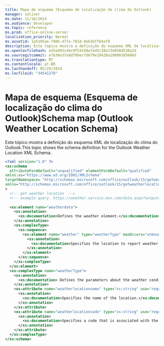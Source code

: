 ```yaml
---
title: Mapa de esquema (Esquema de localização do clima do Outlook)
manager: soliver
ms.date: 11/16/2014
ms.audience: Developer
ms.topic: reference
ms.prod: office-online-server
localization_priority: Normal
ms.assetid: 1a5195ae-7905-477a-7818-9eb3bff64af0
description: Este tópico mostra a definição do esquema XML de localização do clima do Outlook.
ms.openlocfilehash: e35a993c44c9f54168a7ad5c38e13e850d530a2d
ms.sourcegitcommit: e7b38e37a9d79becfd679e10420a19890165606d
ms.translationtype: MT
ms.contentlocale: pt-BR
ms.lasthandoff: 05/29/2019
ms.locfileid: "34541278"
---
```

# <a name="schema-map-outlook-weather-location-schema"></a><span data-ttu-id="ab165-103">Mapa de esquema (Esquema de localização do clima do Outlook)</span><span class="sxs-lookup"><span data-stu-id="ab165-103">Schema map (Outlook Weather Location Schema)</span></span>

<span data-ttu-id="ab165-104">Este tópico mostra a definição do esquema XML de localização do clima do Outlook.</span><span class="sxs-lookup"><span data-stu-id="ab165-104">This topic shows the schema definition for the Outlook Weather Location XML Schema.</span></span>
  
```XML
<?xml version="1.0" ?>
<xs:schema
  attributeFormDefault="unqualified" elementFormDefault="qualified"
xmlns:xs="https://www.w3.org/2001/XMLSchema"
targetNamespace= "http://schemas.microsoft.com/office/outlook/15/getweatherlocation.xsd"
xmlns="http://schemas.microsoft.com/office/outlook/15/getweatherlocation.xsd"
>
  <!-- get weather location  -->
  <!-- example query: https://weather.service.msn.com/data.aspx?outputview=search&amp;weasearchstr=tsurumi -->
  
  <xs:element name="weatherdata">
    <xs:annotation>
      <xs:documentation>Defines the weather element.</xs:documentation>
    </xs:annotation>
    <xs:complexType>
      <xs:sequence>
        <xs:element name="weather" type="weatherType" maxOccurs="unbounded">
          <xs:annotation>
            <xs:documentation>Specifies the location to report weather on.</xs:documentation>
          </xs:annotation>
        </xs:element>
      </xs:sequence>
    </xs:complexType>
  </xs:element>
  <xs:complexType name="weatherType">
    <xs:annotation>
      <xs:documentation> Defines the parameters about the weather conditions of a location.</xs:documentation>
    </xs:annotation>
    <xs:attribute name="weatherlocationname" type="xs:string" use="required">
      <xs:annotation>
        <xs:documentation>Specifies the name of the location.</xs:documentation>
      </xs:annotation>
    </xs:attribute>
    <xs:attribute name="weatherlocationcode" type="xs:string" use="required">
      <xs:annotation>
        <xs:documentation>Specifies a code that is associated with the location to distinguish multiple locations with the same name. </xs:documentation>
      </xs:annotation>
    </xs:attribute>
  </xs:complexType>
</xs:schema>
```


